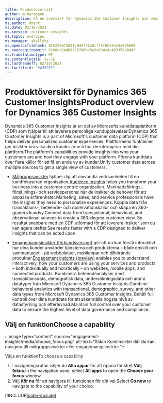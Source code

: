 ```yaml
---
title: Produktöversikt
author: m-hartmann
description: Få en översikt för Dynamics 365 Customer Insights och dess möjligheter.
ms.author: mhart
ms.date: 02/16/2021
ms.service: customer-insights
ms.topic: overview
ms.manager: shellyha
ms.openlocfilehash: 815220b7dd2fcd4df31c0cff8f6b55eb3a055669
ms.sourcegitcommit: 0260ed244b97c2fd0be5e9a084c4c489358e8d4f
ms.translationtype: HT
ms.contentlocale: sv-SE
ms.lasthandoff: 02/18/2021
ms.locfileid: "5476971"
---
```

# <a name="product-overview-for-dynamics-365-customer-insights"></a><span data-ttu-id="06eaf-103">Produktöversikt för Dynamics 365 Customer Insights</span><span class="sxs-lookup"><span data-stu-id="06eaf-103">Product overview for Dynamics 365 Customer Insights</span></span>

<span data-ttu-id="06eaf-104">Dynamics 365 Customer Insights är en del av Microsofts kunddataplattform (CDP) som hjälper till att leverera personliga kundupplevelser.</span><span class="sxs-lookup"><span data-stu-id="06eaf-104">Dynamics 365 Customer Insights is a part of Microsoft's customer data platform (CDP) that helps deliver personalized customer experiences.</span></span> <span data-ttu-id="06eaf-105">Plattformens funktioner ger insikter om vilka dina kunder är och hur de interagerar med din plattform.</span><span class="sxs-lookup"><span data-stu-id="06eaf-105">The platform's capabilities provide insights into who your customers are and how they engage with your platform.</span></span> <span data-ttu-id="06eaf-106">Förena kunddata över flera källor för att få en enda vy av kunder.</span><span class="sxs-lookup"><span data-stu-id="06eaf-106">Unify customer data across multiple sources to get a single view of customers.</span></span>


- <span data-ttu-id="06eaf-107">[Målgruppsinsikter](audience-insights/overview.md) hjälper dig att omvandla verksamheten till en kundfokuserad organisation.</span><span class="sxs-lookup"><span data-stu-id="06eaf-107">[Audience insights](audience-insights/overview.md) helps you transform your business into a customer-centric organization.</span></span> <span data-ttu-id="06eaf-108">Marknadsförings-, försäljnings- och servicepersonal har de insikter de behöver för att anpassa erfarenheter.</span><span class="sxs-lookup"><span data-stu-id="06eaf-108">Marketing, sales, and service professionals have the insights they need to personalize experiences.</span></span> <span data-ttu-id="06eaf-109">Koppla data från transaktions-, beteende- och observationskällor och skapa en 360-graders kundvy.</span><span class="sxs-lookup"><span data-stu-id="06eaf-109">Connect data from transactional, behavioral, and observational sources to create a 360-degree customer view.</span></span> <span data-ttu-id="06eaf-110">Se resultat snabbare med en CDP utformad för att leverera insikter som du kan agera utefter.</span><span class="sxs-lookup"><span data-stu-id="06eaf-110">See results faster with a CDP designed to deliver insights that can be acted upon.</span></span> 

- <span data-ttu-id="06eaf-111">[Engagemangsinsikter (förhandsversion)](engagement-insights/index.yml) gör att du kan förstå interaktivt hur dina kunder använder tjänsterna och produkterna – både enskilt och sammantaget – på webbplatser, mobilappar och tillhörande produkter.</span><span class="sxs-lookup"><span data-stu-id="06eaf-111">[Engagement insights (preview)](engagement-insights/index.yml) enables you to understand interactively, how your customers are using your services and products – both individually and holistically – on websites, mobile apps, and connected products.</span></span> <span data-ttu-id="06eaf-112">Kombinera beteendeanalyser med transaktionsdata, demografisk data, undersökningsdata och andra datatyper från Microsoft Dynamics 365 Customer Insights.</span><span class="sxs-lookup"><span data-stu-id="06eaf-112">Combine behavioral analytics with transactional, demographic, survey, and other data types from Microsoft Dynamics 365 Customer Insights.</span></span> <span data-ttu-id="06eaf-113">Behåll full kontroll över dina kunddata för att säkerställa högsta nivå av datastyrning och efterlevnad.</span><span class="sxs-lookup"><span data-stu-id="06eaf-113">Maintain full control over your customer data to ensure the highest level of data governance and compliance.</span></span>
 
## <a name="choose-a-capability"></a><span data-ttu-id="06eaf-114">Välj en funktion</span><span class="sxs-lookup"><span data-stu-id="06eaf-114">Choose a capability</span></span>

:::image type="content" source="engagement-insights/media/choose_focus.png" alt-text="Sidan Kundinsikter där du kan navigera till målgruppsinsikter eller engagemangsinsikter.":::

<span data-ttu-id="06eaf-116">Välja en funktion</span><span class="sxs-lookup"><span data-stu-id="06eaf-116">To choose a capability</span></span>

1. <span data-ttu-id="06eaf-117">I navigeringsrutan väljer du **Alla appar** för att öppna fönstret **Välj fokus**.</span><span class="sxs-lookup"><span data-stu-id="06eaf-117">In the navigation pane, select **All apps** to open the **Choose your focus** window.</span></span>
1. <span data-ttu-id="06eaf-118">Välj **Kör nu** för att navigera till funktionen för ditt val.</span><span class="sxs-lookup"><span data-stu-id="06eaf-118">Select **Go now** to navigate to the capability of your choice.</span></span>


[!INCLUDE[footer-include](includes/footer-banner.md)]